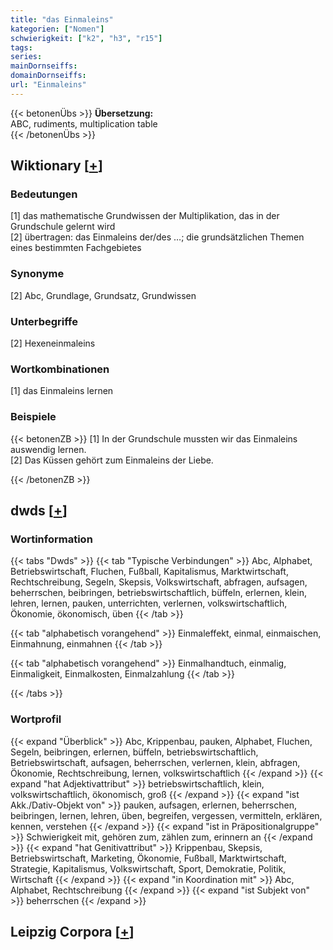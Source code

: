 ```yaml
---
title: "das Einmaleins"
kategorien: ["Nomen"]
schwierigkeit: ["k2", "h3", "r15"]
tags:
series:
mainDornseiffs:
domainDornseiffs:
url: "Einmaleins"
---
```


{{< betonenÜbs >}}
**Übersetzung:**  
ABC, rudiments, multiplication table  
{{< /betonenÜbs >}}

## Wiktionary [[+](https://de.wiktionary.org/wiki/Einmaleins)]

### Bedeutungen
[1] das mathematische Grundwissen der Multiplikation, das in der Grundschule gelernt wird  
[2] übertragen: das Einmaleins der/des …; die grundsätzlichen Themen eines bestimmten Fachgebietes  

### Synonyme
[2] Abc, Grundlage, Grundsatz, Grundwissen  

### Unterbegriffe
[2] Hexeneinmaleins  

### Wortkombinationen
[1] das Einmaleins lernen  

### Beispiele
{{< betonenZB >}}
[1] In der Grundschule mussten wir das Einmaleins auswendig lernen.  
[2] Das Küssen gehört zum Einmaleins der Liebe.  

{{< /betonenZB >}}


## dwds [[+](https://www.dwds.de/wb/Einmaleins)]

### Wortinformation
{{< tabs "Dwds" >}}
{{< tab "Typische Verbindungen" >}}
Abc, Alphabet, Betriebswirtschaft, Fluchen, Fußball, Kapitalismus, Marktwirtschaft, Rechtschreibung, Segeln, Skepsis, Volkswirtschaft, abfragen, aufsagen, beherrschen, beibringen, betriebswirtschaftlich, büffeln, erlernen, klein, lehren, lernen, pauken, unterrichten, verlernen, volkswirtschaftlich, Ökonomie, ökonomisch, üben
{{< /tab >}}

{{< tab "alphabetisch vorangehend" >}}
Einmaleffekt, einmal, einmaischen, Einmahnung, einmahnen
{{< /tab >}}

{{< tab "alphabetisch vorangehend" >}}
Einmalhandtuch, einmalig, Einmaligkeit, Einmalkosten, Einmalzahlung
{{< /tab >}}

{{< /tabs >}}

### Wortprofil
{{< expand "Überblick" >}} Abc, Krippenbau, pauken, Alphabet, Fluchen, Segeln, beibringen, erlernen, büffeln, betriebswirtschaftlich, Betriebswirtschaft, aufsagen, beherrschen, verlernen, klein, abfragen, Ökonomie, Rechtschreibung, lernen, volkswirtschaftlich {{< /expand >}}
{{< expand "hat Adjektivattribut" >}} betriebswirtschaftlich, klein, volkswirtschaftlich, ökonomisch, groß {{< /expand >}}
{{< expand "ist Akk./Dativ-Objekt von" >}} pauken, aufsagen, erlernen, beherrschen, beibringen, lernen, lehren, üben, begreifen, vergessen, vermitteln, erklären, kennen, verstehen {{< /expand >}}
{{< expand "ist in Präpositionalgruppe" >}} Schwierigkeit mit, gehören zum, zählen zum, erinnern an {{< /expand >}}
{{< expand "hat Genitivattribut" >}} Krippenbau, Skepsis, Betriebswirtschaft, Marketing, Ökonomie, Fußball, Marktwirtschaft, Strategie, Kapitalismus, Volkswirtschaft, Sport, Demokratie, Politik, Wirtschaft {{< /expand >}}
{{< expand "in Koordination mit" >}} Abc, Alphabet, Rechtschreibung {{< /expand >}}
{{< expand "ist Subjekt von" >}} beherrschen {{< /expand >}}

## Leipzig Corpora [[+](https://corpora.uni-leipzig.de/en/res?word=Einmaleins&corpusId=deu_newscrawl-public_2018)]

